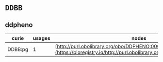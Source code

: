 # `DDBB`
## ddpheno
| curie   |   usages | nodes                                                                                                                   |
|---------|----------|-------------------------------------------------------------------------------------------------------------------------|
| DDBB:pg |        1 | [http://purl.obolibrary.org/obo/DDPHENO:0000161](https://bioregistry.io/http://purl.obolibrary.org/obo/DDPHENO:0000161) |
